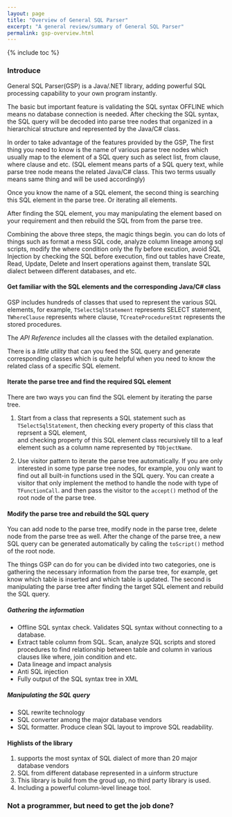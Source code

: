 ```yaml
---
layout: page
title: "Overview of General SQL Parser"
excerpt: "A general review/summary of General SQL Parser"
permalink: gsp-overview.html
---
```


{% include toc %}

### Introduce

General SQL Parser(GSP) is a Java/.NET library, adding powerful SQL processing
capability to your own program instantly.

The basic but important feature is validating the SQL syntax OFFLINE which
means no database connection is needed. After checking the SQL syntax, the SQL 
query will be decoded into parse tree nodes that organized in a hierarchical 
structure and represented by the Java/C# class.

In order to take advantage of the features provided by the GSP, 
The first thing you need to know is the name of various parse tree nodes 
which usually map to the element of a SQL query such as select list, 
from clause, where clause and etc. 
(SQL element means parts of a SQL query text, while parse tree node means the 
related Java/C# class. This two terms usually means same thing and will be used accordingly)

Once you know the name of a SQL element, the second thing is searching this SQL
element in the parse tree. Or iterating all elements.

After finding the SQL element, you may manipulating the element based on your 
requirement and then rebuild the SQL from from the parse tree.

Combining the above three steps, the magic things begin.
you can do lots of things such as format a mess SQL code, analyze column lineage
among sql scripts, modify the where condition only the fly before excution, 
avoid SQL Injection by checking the SQL before execution, find out tables
have Create, Read, Update, Delete and Insert operations against them, translate
SQL dialect between different databases, and etc.


#### Get familiar with the SQL elements and the corresponding Java/C# class
GSP includes hundreds of classes that used to represent the various SQL elements, 
for example, `TSelectSqlStatement` represents SELECT statement, `TWhereClause`
represents where clause, `TCreateProcedureStmt` represents the stored procedures.

The *API Reference* includes all the classes with the detailed explanation.

There is a *little utility* that can you feed the SQL query and generate corresponding
classes which is quite helpful when you need to know the related class of a 
specific SQL element.


#### Iterate the parse tree and find the required SQL element
There are two ways you can find the SQL element by iterating the parse tree. 

1. Start from a class that represents a SQL statement such as `TSelectSqlStatement`,
then checking every property of this class that reprsent a SQL element,   
and checking property of this SQL element class recursively till to a leaf element
such as a column name represented by `TObjectName`.

2. Use visitor pattern to iterate the parse tree automatically.
If you are only interested in some type parse tree nodes, for example, you only 
want to find out all built-in functions used in the SQL query. You can create a
visitor that only implement the method to handle the node with type of `TFunctionCall`. 
and then pass the visitor to the `accept()` method of the root node of the parse tree.


#### Modify the parse tree and rebuild the SQL query
You can add node to the parse tree, modify node in the parse tree, delete
node from the parse tree as well. After the change of the parse tree, a new
SQL query can be generated automatically by caling the `toScript()` method
of the root node.


The things GSP can do for you can be divided into two categories, one is gathering 
the necessary information from the parse tree, for example, get know which table is 
inserted and which table is updated. The second is manipulating the parse tree after
finding the target SQL element and rebuild the SQL query.

##### Gathering the information
- Offline SQL syntax check. Validates SQL syntax without connecting to a database.
- Extract table column from SQL.
  Scan, analyze SQL scripts and stored procedures to find relationship between 
  table and column in various clauses like where, join condition and etc.
- Data lineage and impact analysis  
- Anti SQL injection
- Fully output of the SQL syntax tree in XML
 
##### Manipulating the SQL query
- SQL rewrite technology
- SQL converter among the major database vendors
- SQL formatter. Produce clean SQL layout to improve SQL readability.

#### Highlists of the library
1. supports the most syntax of SQL dialect of more than 20 major database vendors
2. SQL from different database represented in a uinform structure
3. This library is build from the groud up, no third party library is used.
4. Including a powerful column-level lineage tool.


### Not a programmer, but need to get the job done?
